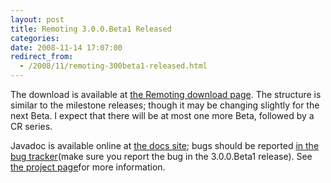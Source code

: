 ```yaml
---
layout: post
title: Remoting 3.0.0.Beta1 Released
categories: 
date: 2008-11-14 17:07:00
redirect_from:
  - /2008/11/remoting-300beta1-released.html
---
```

 The download is available at <a href="http://www.jboss.org/jbossremoting/downloads/">the Remoting download page</a>. The structure is similar to the milestone releases; though it may be changing slightly for the next Beta. I expect that there will be at most one more Beta, followed by a CR series.

Javadoc is available online at <a href="http://docs.jboss.org/remoting/3.0.0.Beta1/api/">the docs site</a>; bugs should be reported <a href="https://jira.jboss.org/jira/secure/project/ViewProject.jspa?pid=10031">in the bug tracker</a>(make sure you report the bug in the 3.0.0.Beta1 release). See <a href="http://www.jboss.org/jbossremoting/">the project page</a>for more information.